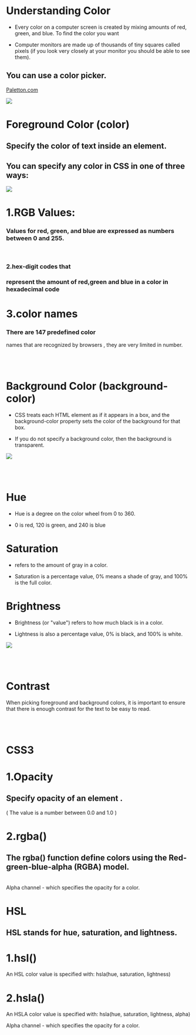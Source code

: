 # Understanding Color
* Every color on a computer screen is created by mixing amounts of red,
green, and blue. To find the color you want 

* Computer monitors are made
up of thousands of tiny squares
called pixels (if you look very
closely at your monitor you
should be able to see them).

## You can use a color picker.

[Paletton.com](https://paletton.com/) 

![](l6.3.png)

 

# Foreground Color (color)

## Specify the color of text inside an element. 

## You can specify any color in CSS in one of three ways:

![](l6.1.png)
<br>

# 1.RGB Values:

### Values for red, green, and blue are expressed as numbers between 0 and 255.

<br>

### 2.hex-digit codes that

### represent the amount of red,green and blue in a color in hexadecimal code

# 3.color names

### There are 147 predefined color
names that are recognized
by browsers , they are very limited in number.

<br> <br>

# Background Color (background-color)

* CSS treats each HTML element
as if it appears in a box, and the
background-color property
sets the color of the background
for that box.

 
* If you do not specify a
background color, then the
background is transparent.

![](l6.2.png)

<br> <br>

# Hue
* Hue is a degree on the color wheel from 0 to 360.

* 0 is red, 120 is green, and 240 is blue

# Saturation
 * refers to the amount of gray in a color. 

* Saturation is a percentage value, 0% means a shade of gray, and 100% is the full color.

# Brightness
* Brightness (or "value") refers to how much black is in a color.

* Lightness is also a percentage value, 0% is black, and 100% is white.

![](l6.4.png)

<br> <br>

# Contrast
When picking foreground and background
colors, it is important to ensure that there is
enough contrast for the text to be easy to read.



<br><br>

# CSS3 
# 1.Opacity
## Specify opacity of an element .
( The value is a number between 0.0 and 1.0 )

# 2.rgba() 

## The rgba() function define colors using the Red-green-blue-alpha (RGBA) model.

<br>
Alpha channel - which specifies the opacity for a color.

<br>

# HSL
## HSL stands for hue, saturation, and lightness. 

# 1.hsl()
An HSL color value is specified with:
hsla(hue, saturation, lightness)

# 2.hsla()

An HSLA color value is specified with:
hsla(hue, saturation, lightness, alpha)

Alpha channel - which specifies the opacity for a color.

